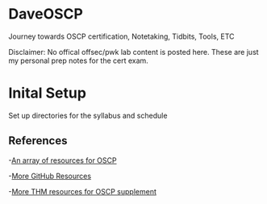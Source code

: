# DaveOSCP
Journey towards OSCP certification, Notetaking, Tidbits, Tools, ETC

Disclaimer: No offical offsec/pwk lab content is posted here. These are just my personal prep notes for the cert exam. 


# Inital Setup
Set up directories for the syllabus and schedule


## References
-[An array of resources for OSCP](https://github.com/0x4D31/awesome-oscp#cheatsheets-and-scripts)

-[More GitHub Resources](https://github.com/verylazytech/OSCP-Resources/tree/main)

-[More THM resources for OSCP supplement](https://github.com/waleedzafar68/OSCP-Prep-Guide/tree/main)
